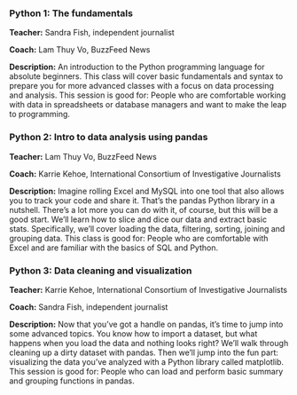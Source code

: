 ### Python 1: The fundamentals
**Teacher:** Sandra Fish, independent journalist

**Coach:** Lam Thuy Vo, BuzzFeed News

**Description:** An introduction to the Python programming language for absolute beginners. This class will cover basic fundamentals and syntax to prepare you for more advanced classes with a focus on data processing and analysis. This session is good for: People who are comfortable working with data in spreadsheets or database managers and want to make the leap to programming.

### Python 2: Intro to data analysis using pandas
**Teacher:** Lam Thuy Vo, BuzzFeed News

**Coach:** Karrie Kehoe, International Consortium of Investigative Journalists

**Description:** Imagine rolling Excel and MySQL into one tool that also allows you to track your code and share it. That’s the pandas Python library in a nutshell. There’s a lot more you can do with it, of course, but this will be a good start. We’ll learn how to slice and dice our data and extract basic stats. Specifically, we’ll cover loading the data, filtering, sorting, joining and grouping data. This class is good for: People who are comfortable with Excel and are familiar with the basics of SQL and Python.

### Python 3: Data cleaning and visualization
**Teacher:** Karrie Kehoe, International Consortium of Investigative Journalists

**Coach:** Sandra Fish, independent journalist

**Description:** Now that you’ve got a handle on pandas, it’s time to jump into some advanced topics. You know how to import a dataset, but what happens when you load the data and nothing looks right? We’ll walk through cleaning up a dirty dataset with pandas. Then we’ll jump into the fun part: visualizing the data you’ve analyzed with a Python library called matplotlib. This session is good for: People who can load and perform basic summary and grouping functions in pandas.
